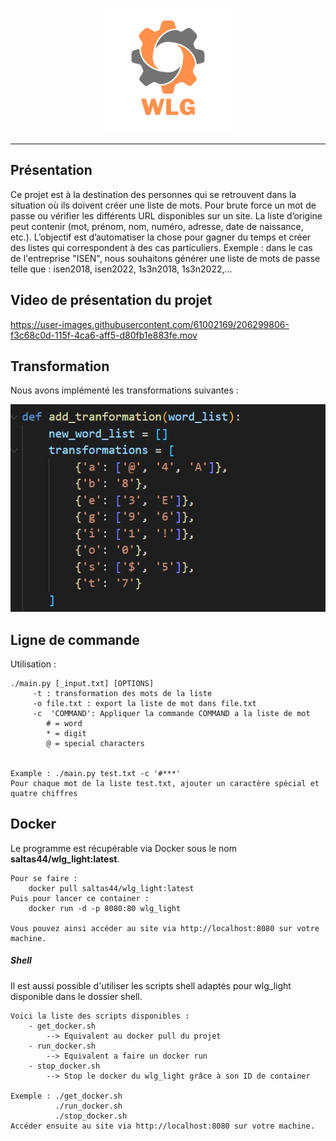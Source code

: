 <p align="center"><img style="width:200px;" src="img/icon_name.png" /></p>

------

<h2>Présentation</h2>

<p>
Ce projet est à la destination des personnes qui se retrouvent dans la situation où ils doivent créer une liste de mots. Pour brute force un mot de passe ou vérifier les différents URL disponibles sur un site. La liste d’origine peut contenir (mot, prénom, nom, numéro, adresse, date de naissance, etc.). L’objectif est d’automatiser la chose pour gagner du temps et créer des listes qui correspondent à des cas particuliers.
Exemple : dans le cas de l'entreprise "ISEN", nous souhaitons générer une liste de mots de passe telle que : isen2018, isen2022, 1s3n2018, 1s3n2022,…
</p>


<h2>Video de présentation du projet</h2>

https://user-images.githubusercontent.com/61002169/206299806-f3c68c0d-115f-4ca6-aff5-d80fb1e883fe.mov


<h2>Transformation</h2>

<p>Nous avons implémenté les transformations suivantes : </p>
<p align="center"><img style="width:3
200px;" src="img/transfo_image.jpg" /></p>

<h2>Ligne de commande</h2>
<p>
Utilisation : 

    ./main.py [_input.txt] [OPTIONS]
         -t : transformation des mots de la liste
         -o file.txt : export la liste de mot dans file.txt
         -c  'COMMAND': Appliquer la commande COMMAND a la liste de mot
            # = word
            * = digit
            @ = special characters
    

    Example : ./main.py test.txt -c '#***' 
    Pour chaque mot de la liste test.txt, ajouter un caractère spécial et quatre chiffres
</p>


<h2>Docker</h2>
<p>
    Le programme est récupérable via Docker sous le nom <strong>saltas44/wlg_light:latest</strong>.
    
    Pour se faire :
        docker pull saltas44/wlg_light:latest
    Puis pour lancer ce container :
        docker run -d -p 8080:80 wlg_light
        
    Vous pouvez ainsi accéder au site via http://localhost:8080 sur votre machine.
</p>
<h5>Shell</h5>
<p>
    Il est aussi possible d'utiliser les scripts shell adaptés pour wlg_light disponible dans le dossier shell.
    
    Voici la liste des scripts disponibles :
        - get_docker.sh
            --> Equivalent au docker pull du projet
        - run_docker.sh
            --> Equivalent a faire un docker run
        - stop_docker.sh
            --> Stop le docker du wlg_light grâce à son ID de container
    
    Exemple : ./get_docker.sh
              ./run_docker.sh
              ./stop_docker.sh
    Accéder ensuite au site via http://localhost:8080 sur votre machine.
</p>

